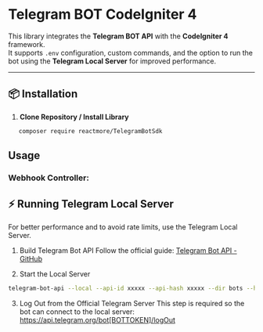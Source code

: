 # Telegram BOT CodeIgniter 4

This library integrates the **Telegram BOT API** with the **CodeIgniter 4** framework.  
It supports `.env` configuration, custom commands, and the option to run the bot using the **Telegram Local Server** for improved performance.

---

## 📦 Installation

1. **Clone Repository / Install Library**
```bash
   composer require reactmore/TelegramBotSdk
```

## Usage

### Webhook Controller: 

## ⚡ Running Telegram Local Server
For better performance and to avoid rate limits, use the Telegram Local Server.

1. Build Telegram Bot API
Follow the official guide:
[Telegram Bot API - GitHub](https://github.com/tdlib/telegram-bot-api)

2. Start the Local Server
```Bash
telegram-bot-api --local --api-id xxxxx --api-hash xxxxx --dir bots --http-ip-address=192.168.1.12 -p 3366 --http-stat-ip-address=192.168.1.12 -s 3355 -v 3
```

3. Log Out from the Official Telegram Server
This step is required so the bot can connect to the local server:
https://api.telegram.org/bot[BOTTOKEN]/logOut

